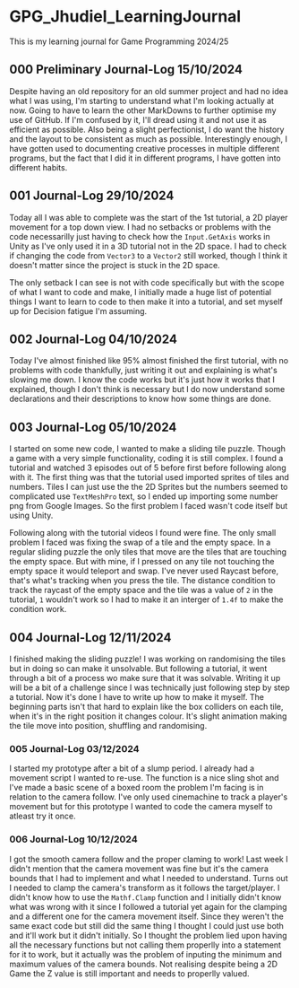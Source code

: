 # GPG_Jhudiel_LearningJournal
This is my learning journal for Game Programming 2024/25 
## 000 Preliminary Journal-Log 15/10/2024
Despite having an old repository for an old summer project and had no idea what I was using, I'm starting to understand what I'm looking actually at now. Going to have to learn the other MarkDowns to further optimise my use of GitHub. If I'm confused by it, I'll dread using it and not use it as efficient as possible. Also being a slight perfectionist, I do want the history and the layout to be consistent as much as possible. 
Interestingly enough, I have gotten used to documenting creative processes in multiple different programs, but the fact that I did it in different programs, I have gotten into different habits. 
## 001 Journal-Log 29/10/2024
Today all I was able to complete was the start of the 1st tutorial, a 2D player movement for a top down view. I had no setbacks or problems with the code necessarilly just having to check how the `Input.GetAxis` works in Unity as I've only used it in a 3D tutorial not in the 2D space. I had to check if changing the code from `Vector3` to a `Vector2` still worked, though I think it doesn't matter since the project is stuck in the 2D space. 

The only setback I can see is not with code specifically but with the scope of what I want to code and make, I initially made a huge list of potential things I want to learn to code to then make it into a tutorial, and set myself up for Decision fatigue I'm assuming.
## 002 Journal-Log 04/10/2024
Today I've almost finished like 95% almost finished the first tutorial, with no problems with code thankfully, just writing it out and explaining is what's slowing me down. I know the code works but it's just how it works that I explained, though I don't think is necessary but I do now understand some declarations and their descriptions to know how some things are done.
## 003 Journal-Log 05/10/2024
I started on some new code, I wanted to make a sliding tile puzzle. Though a game with a very simple functionality, coding it is still complex. I found a tutorial and watched 3 episodes out of 5 before first before following along with it. The first thing was that the tutorial used imported sprites of tiles and numbers. Tiles I can just use the the 2D Sprites but the numbers seemed to complicated use `TextMeshPro` text, so I ended up importing some number png from Google Images. So the first problem I faced wasn't code itself but using Unity.

Following along with the tutorial videos I found were fine. The only small problem I faced was fixing the swap of a tile and the empty space. In a regular sliding puzzle the only tiles that move are the tiles that are touching the empty space. But with mine, if I pressed on any tile not touching the empty space it would teleport and swap. I've never used Raycast before, that's what's tracking when you press the tile. The distance condition to track the raycast of the empty space and the tile was a value of `2` in the tutorial, `1` wouldn't work so I had to make it an interger of `1.4f` to make the condition work.
## 004 Journal-Log 12/11/2024
I finished making the sliding puzzle! I was working on randomising the tiles but in doing so can make it unsolvable. But following a tutorial, it went through a bit of a process wo make sure that it was solvable. Writing it up will be a bit of a challenge since I was technically just following step by step a tutorial. Now it's done I have to write up how to make it myself. The beginning parts isn't that hard to explain like the box colliders on each tile, when it's in the right position it changes colour. It's slight animation making the tile move into position, shuffling and randomising.
### 005 Journal-Log 03/12/2024
I started my prototype after a bit of a slump period. I already had a movement script I wanted to re-use. The function is a nice sling shot and I've made a basic scene of a boxed room the problem I'm facing is in relation to the camera follow. I've only used cinemachine to track a player's movement but for this prototype I wanted to code the camera myself to atleast try it once.
### 006 Journal-Log 10/12/2024
I got the smooth camera follow and the proper claming to work! Last week I didn't mention that the camera movement was fine but it's the camera bounds that I had to implement and what I needed to understand. Turns out I needed to clamp the camera's transform as it follows the target/player. I didn't know how to use the ``Mathf.Clamp`` function and I initially didn't know what was wrong with it since I followed a tutorial yet again for the clamping and a different one for the camera movement itself. Since they weren't the same exact code but still did the same thing I thought I could just use both and it'll work but it didn't initially. So I thought the problem lied upon having all the necessary functions but not calling them properlly into a statement for it to work, but it actually was the problem of inputing the minimum and maximum values of the camera bounds. Not realising despite being a 2D Game the Z value is still important and needs to properlly valued. 
